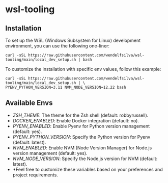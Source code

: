# wsl-tooling

## Installation

To set up the WSL (Windows Subsystem for Linux) development environment, you can use the following one-liner:

```shell
curl -sSL https://raw.githubusercontent.com/wendelfsilva/wsl-tooling/main/local_dev_setup.sh | bash
```

To customize the installation with specific env values, follow this example:

```shell
curl -sSL https://raw.githubusercontent.com/wendelfsilva/wsl-tooling/main/local_dev_setup.sh | \
PYENV_PYTHON_VERSION=3.11 NVM_NODE_VERSION=12.22 bash
```

## Available Envs

- *ZSH_THEME*: The theme for the Zsh shell (default: robbyrussell).
- *DOCKER_ENABLED*: Enable Docker integration (default: no).
- *PYENV_ENABLED*: Enable Pyenv for Python version management (default: yes).
- *PYENV_PYTHON_VERSION*: Specify the Python version for Pyenv (default: latest).
- *NVM_ENABLED*: Enable NVM (Node Version Manager) for Node.js version management (default: yes).
- *NVM_NODE_VERSION*: Specify the Node.js version for NVM (default: latest).
- *Feel free to customize these variables based on your preferences and project requirements.
